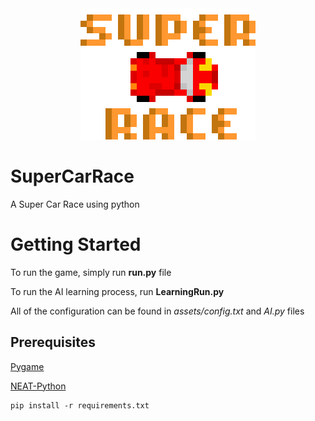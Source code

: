 <div align="center"><img src="assets/logo.png" alt="logo" /></div>

# SuperCarRace
A Super Car Race using python

# Getting Started
To run the game, simply run **run.py** file

To run the AI learning process, run **LearningRun.py**

All of the configuration can be found in *assets/config.txt* and *AI.py* files

## Prerequisites
[Pygame](https://github.com/pygame/)

[NEAT-Python](https://github.com/CodeReclaimers/neat-python)

```
pip install -r requirements.txt
```
